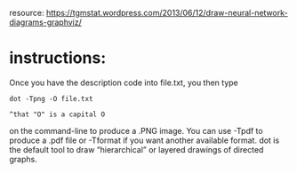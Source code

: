 resource: https://tgmstat.wordpress.com/2013/06/12/draw-neural-network-diagrams-graphviz/

# instructions:

Once you have the description code into file.txt, you then type

```
dot -Tpng -O file.txt

^that "O" is a capital O
```

on the command-line to produce a .PNG image. You can use -Tpdf to produce a .pdf file or -Tformat if you want another available format. dot is the default tool to draw “hierarchical” or layered drawings of directed graphs.
